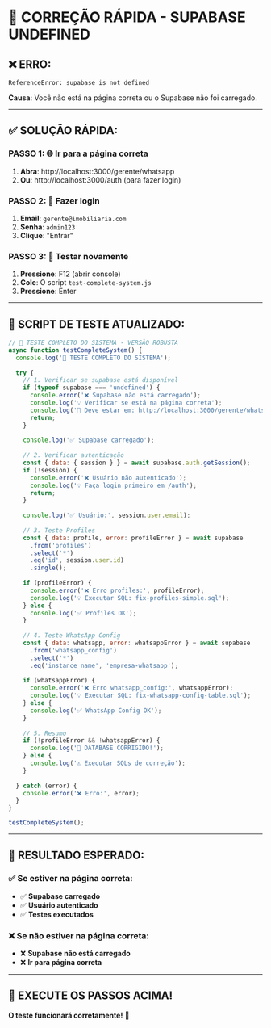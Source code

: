 # 🔧 CORREÇÃO RÁPIDA - SUPABASE UNDEFINED

## ❌ **ERRO:**
```
ReferenceError: supabase is not defined
```

**Causa**: Você não está na página correta ou o Supabase não foi carregado.

---

## ✅ **SOLUÇÃO RÁPIDA:**

### **PASSO 1: 🌐 Ir para a página correta**
1. **Abra**: http://localhost:3000/gerente/whatsapp
2. **Ou**: http://localhost:3000/auth (para fazer login)

### **PASSO 2: 🔐 Fazer login**
1. **Email**: `gerente@imobiliaria.com`
2. **Senha**: `admin123`
3. **Clique**: "Entrar"

### **PASSO 3: 🧪 Testar novamente**
1. **Pressione**: F12 (abrir console)
2. **Cole**: O script `test-complete-system.js`
3. **Pressione**: Enter

---

## 🚀 **SCRIPT DE TESTE ATUALIZADO:**

```javascript
// 🧪 TESTE COMPLETO DO SISTEMA - VERSÃO ROBUSTA
async function testCompleteSystem() {
  console.log('🧪 TESTE COMPLETO DO SISTEMA');
  
  try {
    // 1. Verificar se supabase está disponível
    if (typeof supabase === 'undefined') {
      console.error('❌ Supabase não está carregado');
      console.log('💡 Verificar se está na página correta');
      console.log('📍 Deve estar em: http://localhost:3000/gerente/whatsapp');
      return;
    }
    
    console.log('✅ Supabase carregado');
    
    // 2. Verificar autenticação
    const { data: { session } } = await supabase.auth.getSession();
    if (!session) {
      console.error('❌ Usuário não autenticado');
      console.log('💡 Faça login primeiro em /auth');
      return;
    }
    
    console.log('✅ Usuário:', session.user.email);
    
    // 3. Teste Profiles
    const { data: profile, error: profileError } = await supabase
      .from('profiles')
      .select('*')
      .eq('id', session.user.id)
      .single();
    
    if (profileError) {
      console.error('❌ Erro profiles:', profileError);
      console.log('💡 Executar SQL: fix-profiles-simple.sql');
    } else {
      console.log('✅ Profiles OK');
    }
    
    // 4. Teste WhatsApp Config
    const { data: whatsapp, error: whatsappError } = await supabase
      .from('whatsapp_config')
      .select('*')
      .eq('instance_name', 'empresa-whatsapp');
    
    if (whatsappError) {
      console.error('❌ Erro whatsapp_config:', whatsappError);
      console.log('💡 Executar SQL: fix-whatsapp-config-table.sql');
    } else {
      console.log('✅ WhatsApp Config OK');
    }
    
    // 5. Resumo
    if (!profileError && !whatsappError) {
      console.log('🎉 DATABASE CORRIGIDO!');
    } else {
      console.log('⚠️ Executar SQLs de correção');
    }
    
  } catch (error) {
    console.error('❌ Erro:', error);
  }
}

testCompleteSystem();
```

---

## 🎯 **RESULTADO ESPERADO:**

### **✅ Se estiver na página correta:**
- ✅ **Supabase carregado**
- ✅ **Usuário autenticado**
- ✅ **Testes executados**

### **❌ Se não estiver na página correta:**
- ❌ **Supabase não está carregado**
- ❌ **Ir para página correta**

---

## 🚀 **EXECUTE OS PASSOS ACIMA!**

**O teste funcionará corretamente!** 🎉






